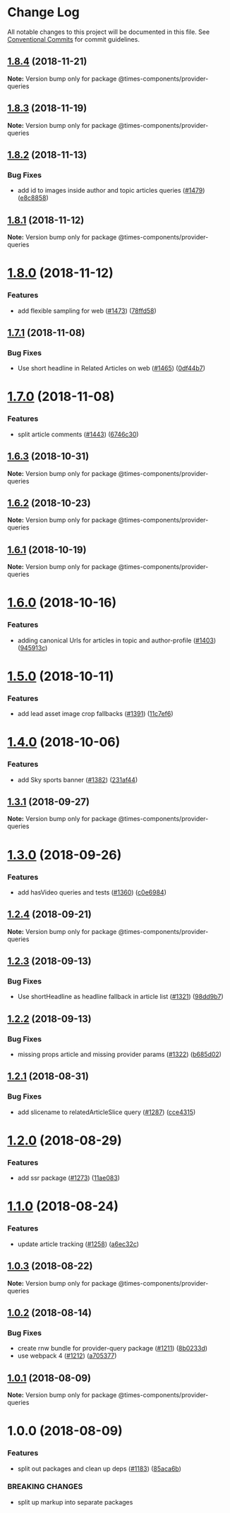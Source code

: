 # Change Log

All notable changes to this project will be documented in this file.
See [Conventional Commits](https://conventionalcommits.org) for commit guidelines.

<a name="1.8.4"></a>
## [1.8.4](https://github.com/newsuk/times-components/compare/@times-components/provider-queries@1.8.3...@times-components/provider-queries@1.8.4) (2018-11-21)

**Note:** Version bump only for package @times-components/provider-queries





<a name="1.8.3"></a>
## [1.8.3](https://github.com/newsuk/times-components/compare/@times-components/provider-queries@1.8.2...@times-components/provider-queries@1.8.3) (2018-11-19)

**Note:** Version bump only for package @times-components/provider-queries





<a name="1.8.2"></a>
## [1.8.2](https://github.com/newsuk/times-components/compare/@times-components/provider-queries@1.8.1...@times-components/provider-queries@1.8.2) (2018-11-13)


### Bug Fixes

* add id to images inside author and topic articles queries ([#1479](https://github.com/newsuk/times-components/issues/1479)) ([e8c8858](https://github.com/newsuk/times-components/commit/e8c8858))





<a name="1.8.1"></a>
## [1.8.1](https://github.com/newsuk/times-components/compare/@times-components/provider-queries@1.8.0...@times-components/provider-queries@1.8.1) (2018-11-12)

**Note:** Version bump only for package @times-components/provider-queries





<a name="1.8.0"></a>
# [1.8.0](https://github.com/newsuk/times-components/compare/@times-components/provider-queries@1.7.1...@times-components/provider-queries@1.8.0) (2018-11-12)


### Features

* add flexible sampling for web ([#1473](https://github.com/newsuk/times-components/issues/1473)) ([78ffd58](https://github.com/newsuk/times-components/commit/78ffd58))





<a name="1.7.1"></a>
## [1.7.1](https://github.com/newsuk/times-components/compare/@times-components/provider-queries@1.7.0...@times-components/provider-queries@1.7.1) (2018-11-08)


### Bug Fixes

* Use short headline in Related Articles on web ([#1465](https://github.com/newsuk/times-components/issues/1465)) ([0df44b7](https://github.com/newsuk/times-components/commit/0df44b7))





<a name="1.7.0"></a>
# [1.7.0](https://github.com/newsuk/times-components/compare/@times-components/provider-queries@1.6.3...@times-components/provider-queries@1.7.0) (2018-11-08)


### Features

* split article comments ([#1443](https://github.com/newsuk/times-components/issues/1443)) ([6746c30](https://github.com/newsuk/times-components/commit/6746c30))





<a name="1.6.3"></a>
## [1.6.3](https://github.com/newsuk/times-components/compare/@times-components/provider-queries@1.6.2...@times-components/provider-queries@1.6.3) (2018-10-31)

**Note:** Version bump only for package @times-components/provider-queries





<a name="1.6.2"></a>
## [1.6.2](https://github.com/newsuk/times-components/compare/@times-components/provider-queries@1.6.0...@times-components/provider-queries@1.6.2) (2018-10-23)

**Note:** Version bump only for package @times-components/provider-queries





<a name="1.6.1"></a>
## [1.6.1](https://github.com/newsuk/times-components/compare/@times-components/provider-queries@1.6.0...@times-components/provider-queries@1.6.1) (2018-10-19)

**Note:** Version bump only for package @times-components/provider-queries





<a name="1.6.0"></a>
# [1.6.0](https://github.com/newsuk/times-components/compare/@times-components/provider-queries@1.5.0...@times-components/provider-queries@1.6.0) (2018-10-16)


### Features

* adding canonical Urls for articles in topic and author-profile ([#1403](https://github.com/newsuk/times-components/issues/1403)) ([945913c](https://github.com/newsuk/times-components/commit/945913c))





<a name="1.5.0"></a>
# [1.5.0](https://github.com/newsuk/times-components/compare/@times-components/provider-queries@1.4.0...@times-components/provider-queries@1.5.0) (2018-10-11)


### Features

* add lead asset image crop fallbacks ([#1391](https://github.com/newsuk/times-components/issues/1391)) ([11c7ef6](https://github.com/newsuk/times-components/commit/11c7ef6))





<a name="1.4.0"></a>
# [1.4.0](https://github.com/newsuk/times-components/compare/@times-components/provider-queries@1.3.1...@times-components/provider-queries@1.4.0) (2018-10-06)


### Features

* add Sky sports banner ([#1382](https://github.com/newsuk/times-components/issues/1382)) ([231af44](https://github.com/newsuk/times-components/commit/231af44))





<a name="1.3.1"></a>
## [1.3.1](https://github.com/newsuk/times-components/compare/@times-components/provider-queries@1.3.0...@times-components/provider-queries@1.3.1) (2018-09-27)

**Note:** Version bump only for package @times-components/provider-queries





<a name="1.3.0"></a>
# [1.3.0](https://github.com/newsuk/times-components/compare/@times-components/provider-queries@1.2.4...@times-components/provider-queries@1.3.0) (2018-09-26)


### Features

* add hasVideo queries and tests ([#1360](https://github.com/newsuk/times-components/issues/1360)) ([c0e6984](https://github.com/newsuk/times-components/commit/c0e6984))





<a name="1.2.4"></a>
## [1.2.4](https://github.com/newsuk/times-components/compare/@times-components/provider-queries@1.2.3...@times-components/provider-queries@1.2.4) (2018-09-21)

**Note:** Version bump only for package @times-components/provider-queries





<a name="1.2.3"></a>
## [1.2.3](https://github.com/newsuk/times-components/compare/@times-components/provider-queries@1.2.2...@times-components/provider-queries@1.2.3) (2018-09-13)


### Bug Fixes

* Use shortHeadline as headline fallback in article list ([#1321](https://github.com/newsuk/times-components/issues/1321)) ([98dd9b7](https://github.com/newsuk/times-components/commit/98dd9b7))





<a name="1.2.2"></a>
## [1.2.2](https://github.com/newsuk/times-components/compare/@times-components/provider-queries@1.2.1...@times-components/provider-queries@1.2.2) (2018-09-13)


### Bug Fixes

* missing props article and missing provider params ([#1322](https://github.com/newsuk/times-components/issues/1322)) ([b685d02](https://github.com/newsuk/times-components/commit/b685d02))





<a name="1.2.1"></a>
## [1.2.1](https://github.com/newsuk/times-components/compare/@times-components/provider-queries@1.2.0...@times-components/provider-queries@1.2.1) (2018-08-31)


### Bug Fixes

* add slicename to relatedArticleSlice query ([#1287](https://github.com/newsuk/times-components/issues/1287)) ([cce4315](https://github.com/newsuk/times-components/commit/cce4315))





<a name="1.2.0"></a>
# [1.2.0](https://github.com/newsuk/times-components/compare/@times-components/provider-queries@1.1.0...@times-components/provider-queries@1.2.0) (2018-08-29)


### Features

* add ssr package ([#1273](https://github.com/newsuk/times-components/issues/1273)) ([11ae083](https://github.com/newsuk/times-components/commit/11ae083))





<a name="1.1.0"></a>
# [1.1.0](https://github.com/newsuk/times-components/compare/@times-components/provider-queries@1.0.3...@times-components/provider-queries@1.1.0) (2018-08-24)


### Features

* update article tracking ([#1258](https://github.com/newsuk/times-components/issues/1258)) ([a6ec32c](https://github.com/newsuk/times-components/commit/a6ec32c))





<a name="1.0.3"></a>
## [1.0.3](https://github.com/newsuk/times-components/compare/@times-components/provider-queries@1.0.2...@times-components/provider-queries@1.0.3) (2018-08-22)

**Note:** Version bump only for package @times-components/provider-queries





<a name="1.0.2"></a>
## [1.0.2](https://github.com/newsuk/times-components/compare/@times-components/provider-queries@1.0.1...@times-components/provider-queries@1.0.2) (2018-08-14)


### Bug Fixes

* create rnw bundle for provider-query package ([#1211](https://github.com/newsuk/times-components/issues/1211)) ([8b0233d](https://github.com/newsuk/times-components/commit/8b0233d))
* use webpack 4 ([#1212](https://github.com/newsuk/times-components/issues/1212)) ([a705377](https://github.com/newsuk/times-components/commit/a705377))





<a name="1.0.1"></a>
## [1.0.1](https://github.com/newsuk/times-components/compare/@times-components/provider-queries@1.0.0...@times-components/provider-queries@1.0.1) (2018-08-09)




**Note:** Version bump only for package @times-components/provider-queries

<a name="1.0.0"></a>
# 1.0.0 (2018-08-09)


### Features

* split out packages and clean up deps ([#1183](https://github.com/newsuk/times-components/issues/1183)) ([85aca6b](https://github.com/newsuk/times-components/commit/85aca6b))


### BREAKING CHANGES

* split up markup into separate packages
